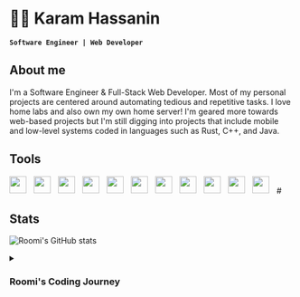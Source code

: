 # 👨‍💻 Karam Hassanin

**` Software Engineer | Web Developer `**
## About me
I'm a Software Engineer & Full-Stack Web Developer. Most of my personal projects are centered around automating tedious and repetitive tasks. I love home labs and also own my own home server! I'm geared more towards web-based projects but I'm still digging into projects that include mobile and low-level systems coded in languages such as Rust, C++, and Java.
## Tools
<img align="left" width="30px" style="padding-right:10px;" src="https://cdn.jsdelivr.net/gh/devicons/devicon@latest/icons/react/react-original.svg" />
<img align="left" width="30px" style="padding-right:10px;" src="https://cdn.jsdelivr.net/gh/devicons/devicon@latest/icons/reactrouter/reactrouter-original-wordmark.svg" />
<img align="left" width="30px" style="padding-right:10px;" src="https://cdn.jsdelivr.net/gh/devicons/devicon@latest/icons/javascript/javascript-original.svg" />
<img align="left" width="30px" style="padding-right:10px;" src="https://cdn.jsdelivr.net/gh/devicons/devicon@latest/icons/playwright/playwright-original.svg" />
<img align="left" width="30px" style="padding-right:10px;" src="https://cdn.jsdelivr.net/gh/devicons/devicon@latest/icons/rust/rust-line.svg" />
<img align="left" width="30px" style="padding-right:10px;" src="https://cdn.jsdelivr.net/gh/devicons/devicon@latest/icons/java/java-original.svg" />
<img align="left" width="30px" style="padding-right:10px;" src="https://cdn.jsdelivr.net/gh/devicons/devicon@latest/icons/typescript/typescript-original.svg" />
<img align="left" width="30px" style="padding-right:10px;" src="https://cdn.jsdelivr.net/gh/devicons/devicon@latest/icons/tailwindcss/tailwindcss-original-wordmark.svg" />
<img align="left" width="30px" style="padding-right:10px;" src="https://cdn.jsdelivr.net/gh/devicons/devicon@latest/icons/postgresql/postgresql-original-wordmark.svg" />
<img align="left" width="30px" style="padding-right:10px;" src="https://cdn.jsdelivr.net/gh/devicons/devicon@latest/icons/mongodb/mongodb-original-wordmark.svg" />
<img align="left" width="30px" style="padding-right:10px;" src="https://cdn.jsdelivr.net/gh/devicons/devicon@latest/icons/git/git-original.svg" />


<br />
#

## Stats

![Roomi's GitHub stats](https://github-readme-stats.vercel.app/api?username=super-roomi&show_icons=true&theme=github_dark)
          
          
<details>
  <summary><h3>Roomi's Coding Journey</h3></summary>
  My passion for computers in general existed for as long as I remember, I used to tinker a lot with my Windows 7 operating system at the time including upgrading it to newer     versions and upgrading it for more performance. That passion extended to my phone too, as I was fed up with my Samsung Galaxy S3 and installed a custom ROM on it at the age of 14. I started my road to programming when I was 16, I had taken and finished a course in Python by 17. My projects were simplistic and involved reading and manipulating files with python. Attending AUIS as a Software Engineer major was my first real contact with programming as I started learning more and more about Java. Now, I had strayed from Java and focused more on the Web, utilizing JavaScript and its relevant frameworks to create automated solutions for myself and professionally. My current interest lies in Low-Level Software Systems, and navigating this domain with Rust and C++.
</details>          
